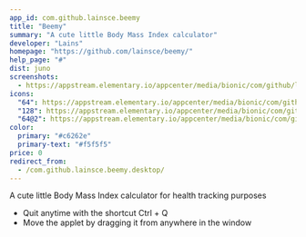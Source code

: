 ```yaml
---
app_id: com.github.lainsce.beemy
title: "Beemy"
summary: "A cute little Body Mass Index calculator"
developer: "Lains"
homepage: "https://github.com/lainsce/beemy/"
help_page: "#"
dist: juno
screenshots:
  - https://appstream.elementary.io/appcenter/media/bionic/com/github/lainsce.beemy/8A02FBF8A1B7A2BAF2E9AAA6C4581D64/screenshots/image-1_orig.png
icons:
  "64": https://appstream.elementary.io/appcenter/media/bionic/com/github/lainsce.beemy/8A02FBF8A1B7A2BAF2E9AAA6C4581D64/icons/64x64/com.github.lainsce.beemy_com.github.lainsce.beemy.png
  "128": https://appstream.elementary.io/appcenter/media/bionic/com/github/lainsce.beemy/8A02FBF8A1B7A2BAF2E9AAA6C4581D64/icons/128x128/com.github.lainsce.beemy_com.github.lainsce.beemy.png
  "64@2": https://appstream.elementary.io/appcenter/media/bionic/com/github/lainsce.beemy/8A02FBF8A1B7A2BAF2E9AAA6C4581D64/icons/64x64@2/com.github.lainsce.beemy_com.github.lainsce.beemy.png
color:
  primary: "#c6262e"
  primary-text: "#f5f5f5"
price: 0
redirect_from:
  - /com.github.lainsce.beemy.desktop/
---
```


<p>A cute little Body Mass Index calculator for health tracking purposes</p>
<ul>
  <li>Quit anytime with the shortcut Ctrl + Q</li>
  <li>Move the applet by dragging it from anywhere in the window</li>
</ul>